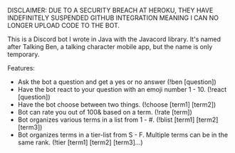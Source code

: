 DISCLAIMER: DUE TO A SECURITY BREACH AT HEROKU, THEY HAVE INDEFINITELY SUSPENDED GITHUB INTEGRATION MEANING I CAN NO LONGER UPLOAD CODE TO THE BOT.

This is a Discord bot I wrote in Java with the Javacord library. It's named after Talking Ben, a talking character mobile app, but the name is only temporary.

Features:
- Ask the bot a question and get a yes or no answer (!ben [question])
- Have the bot react to your question with an emoji number 1 - 10. (!react [question])
- Have the bot choose between two things. (!choose [term1] [term2])
- Bot can rate you out of 100& based on a term. (!rate [term])
- Bot organizes various terms in a list from 1 - #. (!blist [term1] [term2] [term3])
- Bot organizes terms in a tier-list from S - F. Multiple terms can be in the same rank. (!tier [term1] [term2] [term3]...)

